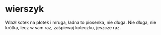 # wierszyk
Wlazł kotek na płotek
i mruga,
ładna to piosenka,
nie długa.
Nie długa, nie krótka,
lecz w sam raz,
zaśpiewaj koteczku,
jeszcze raz.
